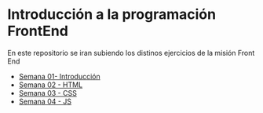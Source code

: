 # Introducción a la programación FrontEnd
En este repositorio se iran subiendo los distinos ejercicios de la misión Front End

+ [Semana 01- Introducción](https://github.com/hectorSampieri/FrontEndMision/tree/main/Semana01)
+ [Semana 02 - HTML](https://github.com/hectorSampieri/FrontEndMision/tree/main/Semana02)
+ [Semana 03 - CSS](https://github.com/hectorSampieri/FrontEndMision/tree/main/Semana03)
+ [Semana 04 - JS](https://github.com/hectorSampieri/FrontEndMision/tree/main/Semana04)

